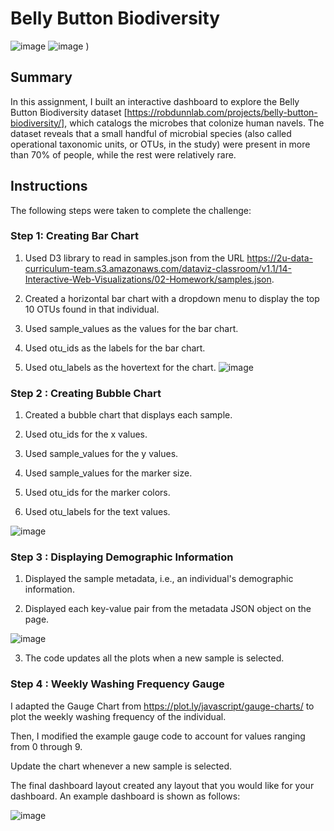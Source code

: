 # Belly Button Biodiversity
![image](https://user-images.githubusercontent.com/110074895/211963344-156fdf62-4b4a-489a-a58f-a57e244d5747.png)        ![image](https://user-images.githubusercontent.com/110074895/211963849-16ebb23b-3858-47a7-8fd8-35d9cbb1a5bc.png)
)





## Summary
In this assignment, I built an interactive dashboard to explore the Belly Button Biodiversity dataset [https://robdunnlab.com/projects/belly-button-biodiversity/], which catalogs the microbes that colonize human navels. The dataset reveals that a small handful of microbial species (also called operational taxonomic units, or OTUs, in the study) were present in more than 70% of people, while the rest were relatively rare.

## Instructions</br>
The following steps were taken to complete the challenge:</br>

### Step 1: Creating Bar Chart

1.  Used D3 library to read in samples.json from the URL https://2u-data-curriculum-team.s3.amazonaws.com/dataviz-classroom/v1.1/14-Interactive-Web-Visualizations/02-Homework/samples.json.

2. Created a horizontal bar chart with a dropdown menu to display the top 10 OTUs found in that individual.

3. Used sample_values as the values for the bar chart.

4. Used otu_ids as the labels for the bar chart.

5. Used otu_labels as the hovertext for the chart.
![image](https://github.com/NTHub23/belly-button-challenge/assets/138403390/ed24359a-a427-45da-af65-09489e44a0b4)


### Step 2 : Creating Bubble Chart</br>

1. Created a bubble chart that displays each sample.

2. Used otu_ids for the x values.

3. Used sample_values for the y values.

4. Used sample_values for the marker size.

5. Used otu_ids for the marker colors.

6. Used otu_labels for the text values.

![image](https://github.com/NTHub23/belly-button-challenge/assets/138403390/2186d98f-1eb9-4b88-b7df-1ce6b73d79b2)


### Step 3 : Displaying Demographic Information</br>

1. Displayed the sample metadata, i.e., an individual's demographic information.

2. Displayed each key-value pair from the metadata JSON object on the page.

![image](https://github.com/NTHub23/belly-button-challenge/assets/138403390/c34cc8f3-0125-4c53-95cf-8c6dc52db060)

3. The code updates all the plots when a new sample is selected.

### Step 4 : Weekly Washing Frequency Gauge</br>
I adapted the Gauge Chart from https://plot.ly/javascript/gauge-charts/ to plot the weekly washing frequency of the individual.

Then, I modified the example gauge code to account for values ranging from 0 through 9.

Update the chart whenever a new sample is selected.

The final dashboard layout created any layout that you would like for your dashboard. An example dashboard is shown as follows:

![image](https://github.com/NTHub23/belly-button-challenge/assets/138403390/3701b739-f25b-4c7f-99bf-ee06a6686ca7)






